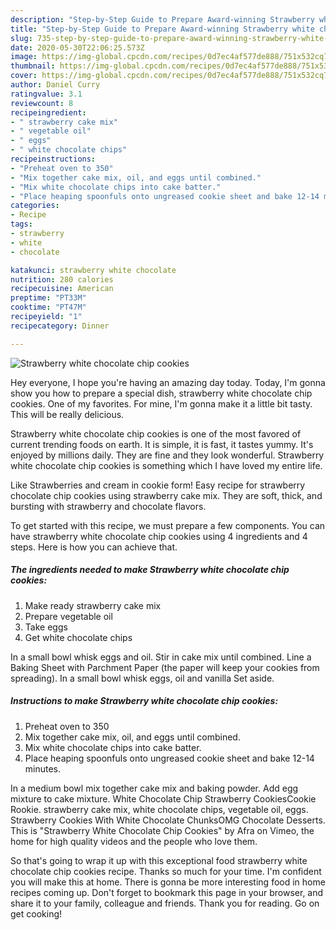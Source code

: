 ```yaml
---
description: "Step-by-Step Guide to Prepare Award-winning Strawberry white chocolate chip cookies"
title: "Step-by-Step Guide to Prepare Award-winning Strawberry white chocolate chip cookies"
slug: 735-step-by-step-guide-to-prepare-award-winning-strawberry-white-chocolate-chip-cookies
date: 2020-05-30T22:06:25.573Z
image: https://img-global.cpcdn.com/recipes/0d7ec4af577de888/751x532cq70/strawberry-white-chocolate-chip-cookies-recipe-main-photo.jpg
thumbnail: https://img-global.cpcdn.com/recipes/0d7ec4af577de888/751x532cq70/strawberry-white-chocolate-chip-cookies-recipe-main-photo.jpg
cover: https://img-global.cpcdn.com/recipes/0d7ec4af577de888/751x532cq70/strawberry-white-chocolate-chip-cookies-recipe-main-photo.jpg
author: Daniel Curry
ratingvalue: 3.1
reviewcount: 8
recipeingredient:
- " strawberry cake mix"
- " vegetable oil"
- " eggs"
- " white chocolate chips"
recipeinstructions:
- "Preheat oven to 350"
- "Mix together cake mix, oil, and eggs until combined."
- "Mix white chocolate chips into cake batter."
- "Place heaping spoonfuls onto ungreased cookie sheet and bake 12-14 minutes."
categories:
- Recipe
tags:
- strawberry
- white
- chocolate

katakunci: strawberry white chocolate 
nutrition: 280 calories
recipecuisine: American
preptime: "PT33M"
cooktime: "PT47M"
recipeyield: "1"
recipecategory: Dinner

---
```



![Strawberry white chocolate chip cookies](https://img-global.cpcdn.com/recipes/0d7ec4af577de888/751x532cq70/strawberry-white-chocolate-chip-cookies-recipe-main-photo.jpg)

Hey everyone, I hope you're having an amazing day today. Today, I'm gonna show you how to prepare a special dish, strawberry white chocolate chip cookies. One of my favorites. For mine, I'm gonna make it a little bit tasty. This will be really delicious.

Strawberry white chocolate chip cookies is one of the most favored of current trending foods on earth. It is simple, it is fast, it tastes yummy. It's enjoyed by millions daily. They are fine and they look wonderful. Strawberry white chocolate chip cookies is something which I have loved my entire life.

Like Strawberries and cream in cookie form! Easy recipe for strawberry chocolate chip cookies using strawberry cake mix. They are soft, thick, and bursting with strawberry and chocolate flavors.


To get started with this recipe, we must prepare a few components. You can have strawberry white chocolate chip cookies using 4 ingredients and 4 steps. Here is how you can achieve that.

<!--inarticleads1-->

##### The ingredients needed to make Strawberry white chocolate chip cookies:

1. Make ready  strawberry cake mix
1. Prepare  vegetable oil
1. Take  eggs
1. Get  white chocolate chips


In a small bowl whisk eggs and oil. Stir in cake mix until combined. Line a Baking Sheet with Parchment Paper (the paper will keep your cookies from spreading). In a small bowl whisk eggs, oil and vanilla Set aside. 

<!--inarticleads2-->

##### Instructions to make Strawberry white chocolate chip cookies:

1. Preheat oven to 350
1. Mix together cake mix, oil, and eggs until combined.
1. Mix white chocolate chips into cake batter.
1. Place heaping spoonfuls onto ungreased cookie sheet and bake 12-14 minutes.


In a medium bowl mix together cake mix and baking powder. Add egg mixture to cake mixture. White Chocolate Chip Strawberry CookiesCookie Rookie. strawberry cake mix, white chocolate chips, vegetable oil, eggs. Strawberry Cookies With White Chocolate ChunksOMG Chocolate Desserts. This is &#34;Strawberry White Chocolate Chip Cookies&#34; by Afra on Vimeo, the home for high quality videos and the people who love them. 

So that's going to wrap it up with this exceptional food strawberry white chocolate chip cookies recipe. Thanks so much for your time. I'm confident you will make this at home. There is gonna be more interesting food in home recipes coming up. Don't forget to bookmark this page in your browser, and share it to your family, colleague and friends. Thank you for reading. Go on get cooking!

